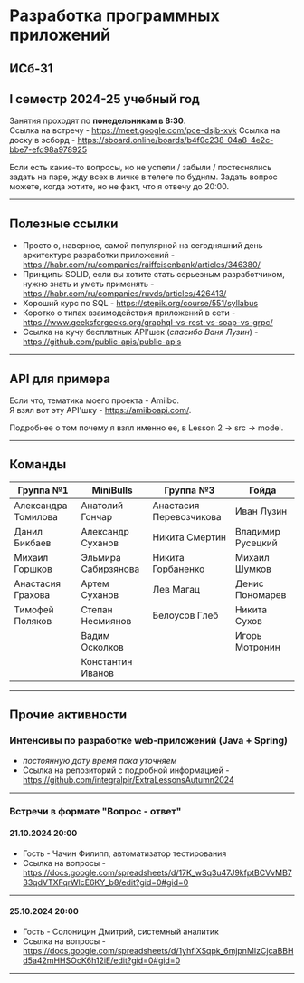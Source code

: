 # Разработка программных приложений
## ИСб-31
## I семестр 2024-25 учебный год

Занятия проходят по **понедельникам в 8:30**. \
Ссылка на встречу - https://meet.google.com/pce-dsjb-xvk
Ссылка на доску в эсборд - https://sboard.online/boards/b4f0c238-04a8-4e2c-bbe7-efd98a978925

Если есть какие-то вопросы, но не успели / забыли / постеснялись задать на паре, жду всех в личке в телеге по будням. 
Задать вопрос можете, когда хотите, но не факт, что я отвечу до 20:00.
___
## Полезные ссылки

 - Просто о, наверное, самой популярной на сегодняшний день архитектуре разработки приложений - https://habr.com/ru/companies/raiffeisenbank/articles/346380/
 - Принципы SOLID, если вы хотите стать серьезным разработчиком, нужно знать и уметь применять - https://habr.com/ru/companies/ruvds/articles/426413/
 - Хороший курс по SQL - https://stepik.org/course/551/syllabus
 - Коротко о типах взаимодействия приложений в сети - https://www.geeksforgeeks.org/graphql-vs-rest-vs-soap-vs-grpc/
 - Ссылка на кучу бесплатных API'шек (*спасибо Ваня Лузин*) - https://github.com/public-apis/public-apis 

___
## API для примера

Если что, тематика моего проекта - Amiibo. \
Я взял вот эту API'шку - https://amiiboapi.com/. 

Подробнее о том почему я взял именно ее, в Lesson 2 -> src -> model.
___
## Команды
| Группа №1           | MiniBulls           | Группа №3               | Гойда             |
|---------------------|---------------------|-------------------------|-------------------|
| Александра Томилова | Анатолий Гончар     | Анастасия Перевозчикова | Иван Лузин        |
| Данил Бикбаев       | Александр Суханов   | Никита Смертин          | Владимир Русецкий |
| Михаил Горшков      | Эльмира Сабирзянова | Никита Горбаненко       | Михаил Шумков     |
| Анастасия Грахова   | Артем Суханов       | Лев Магац               | Денис Пономарев   |
| Тимофей Поляков     | Степан Несмиянов    | Белоусов Глеб           | Никита Сухов      |
|                     | Вадим Осколков      |                         | Игорь Мотронин    |
|                     | Константин Иванов   |

___
## Прочие активности
### Интенсивы по разработке web-приложений (Java + Spring)
- *постоянную дату время пока уточняем*
- Ссылка на репозиторий с подробной информацией - https://github.com/integralpir/ExtraLessonsAutumn2024
___
### Встречи в формате "Вопрос - ответ"
#### 21.10.2024 20:00

- Гость - Чачин Филипп, автоматизатор тестирования
- Ссылка на вопросы - https://docs.google.com/spreadsheets/d/17K_wSq3u47J9kfptBCVvMB733qdVTXFqrWlcE6KY_b8/edit?gid=0#gid=0
___
#### 25.10.2024 20:00

- Гость - Солоницин Дмитрий, системный аналитик
- Ссылка на вопросы - https://docs.google.com/spreadsheets/d/1yhfiXSqpk_6mjpnMIzCjcaBBHd5a42mHHSOcK6h12iE/edit?gid=0#gid=0
___